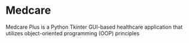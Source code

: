 # Medcare
 Medcare Plus is a Python Tkinter GUI-based healthcare application that utilizes object-oriented programming (OOP) principles
